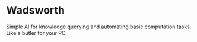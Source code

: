 Wadsworth
=========

Simple AI for knowledge querying and automating basic computation tasks. Like a butler for your PC.
